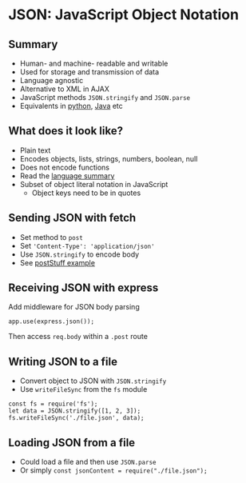 # JSON: JavaScript Object Notation



## Summary

- Human- and machine- readable and writable
- Used for storage and transmission of data
- Language agnostic
- Alternative to XML in AJAX
- JavaScript methods `JSON.stringify` and `JSON.parse`
- Equivalents in [python](https://docs.python.org/3/library/json.html), [Java](https://github.com/FasterXML/jackson) etc


## What does it look like?

- Plain text
- Encodes objects, lists, strings, numbers, boolean, null
- Does not encode functions
- Read the [language summary](https://www.json.org/json-en.html)
- Subset of object literal notation in JavaScript
  - Object keys need to be in quotes


## Sending JSON with fetch

- Set method to `post`
- Set `'Content-Type': 'application/json'`
- Use `JSON.stringify` to encode body
- See [postStuff example](./postStuff.js) 

## Receiving JSON with express

Add middleware for JSON body parsing

```
app.use(express.json());
```

Then access `req.body` within a `.post` route

## Writing JSON to a file

- Convert object to JSON with `JSON.stringify`
- Use `writeFileSync` from the `fs` module

```
const fs = require('fs');
let data = JSON.stringify([1, 2, 3]);
fs.writeFileSync('./file.json', data);
```

## Loading JSON from a file

- Could load a file and then use `JSON.parse`
- Or simply
```const jsonContent = require("./file.json");```

